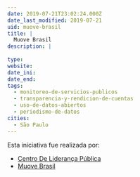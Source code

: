 ```yaml
---
date: 2019-07-21T23:02:24.000Z
date_last_modified: 2019-07-21
uid: muove-brasil
title: |
  Muove Brasil
description: |
  
type: 
website: 
date_ini: 
date_end: 
tags:
  - monitoreo-de-servicios-publicos
  - transparencia-y-rendicion-de-cuentas
  - uso-de-datos-abiertos
  - periodismo-de-datos
cities: 
  - São Paulo
---
```


Esta iniciativa fue realizada por:

- [Centro De Liderança Pública](/organizaciones/centro-de-lideranca-publica)
- [Muove Brasil](/organizaciones/muove-brasil)
